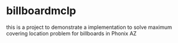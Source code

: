 # billboardmclp
this is a project to demonstrate a implementation to solve maximum covering location problem for billboards in Phonix AZ 
